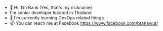 - 👋 Hi, I’m Bank (Yes, that's my nickname)
- I'm senior developer located in Thailand
- 🌱 I’m currently learning DevOps related things
- 📫 You can reach me at Facebook https://www.facebook.com/btanawut/
